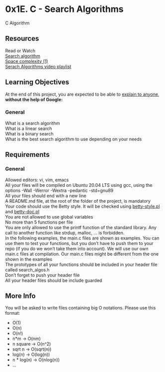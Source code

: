 <h1>0x1E. C - Search Algorithms</h1>
C Algorithm
<h2>Resources</h2>
Read or Watch<br>
<a href="https://en.wikipedia.org/wiki/Search_algorithm">Search algorithm</a><br>
<a href="https://www.geeksforgeeks.org/g-fact-86/">Space complexity (1)</a><br>
<a href="https://www.youtube.com/playlist?list=PLEJXowNB4kPwTb4BivkY0dENHmXdOEM3V">Serach Algorithms video playlist</a><br>
<h2>Learning Objectives</h2>
At the end of this project, you are expected to be able to <a href="https://fs.blog/feynman-learning-technique/">explain to anyone</a>, <strong>without the help of Google:</strong><br>
<h3>General</h3>
<p>
What is a search algorithm<br>
What is a linear search<br>
What is a binary search<br>
What is the best search algorithm to use depending on your needs<br>
</p>
<h2>Requirements</h2>
<h3>General</h3>
<p>
Allowed editors: vi, vim, emacs<br>
All your files will be compiled on Ubuntu 20.04 LTS using gcc, using the options -Wall -Werror -Wextra -pedantic -std=gnu89<br>
All your files should end with a new line<br>
A README.md file, at the root of the folder of the project, is mandatory<br>
Your code should use the Betty style. It will be checked using <a href="https://github.com/alx-tools/Betty/blob/master/betty-style.pl">betty-style.pl</a> and <a href="https://github.com/alx-tools/Betty/blob/master/betty-doc.pl">betty-doc.pl</a><br>
You are not allowed to use global variables<br>
No more than 5 functions per file<br>
You are only allowed to use the printf function of the standard library. Any call to another function like strdup, malloc, … is forbidden.<br>
In the following examples, the main.c files are shown as examples. You can use them to test your functions, but you don’t have to push them to your repo (if you do we won’t take them into account). We will use our own main.c files at compilation. Our main.c files might be different from the one shown in the examples<br>
The prototypes of all your functions should be included in your header file called search_algos.h<br>
Don’t forget to push your header file<br>
All your header files should be include guarded<br>
</p>
<h2>More Info</h2>
You will be asked to write files containing big O notations. Please use this format:<br>
<ul>
  <li>O(1)</li>
  <li>O(n)</li>
  <li>O(n!)</li>
  <li>n*m -> O(nm)</li>
  <li>n square -> O(n^2)</li>
  <li>sqrt n -> O(sqrt(n))</li>
  <li>log(n) -> O(log(n))</li>
  <li>n * log(n) -> O(nlog(n))</li>
  <li>…</li>
</ul>
